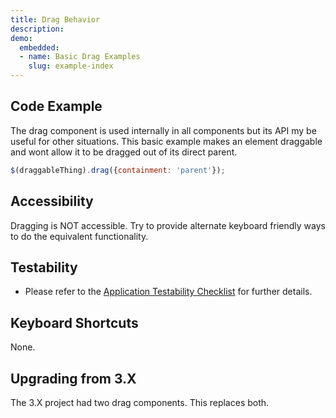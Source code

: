 ```yaml
---
title: Drag Behavior
description: 
demo:
  embedded:
  - name: Basic Drag Examples
    slug: example-index
---
```


## Code Example

The drag component is used internally in all components but its API my be useful for other situations. This basic example makes an element draggable and wont allow it to be dragged out of its direct parent.

```javascript
$(draggableThing).drag({containment: 'parent'});
```

## Accessibility

Dragging is NOT accessible. Try to provide alternate keyboard friendly ways to do the equivalent functionality.

## Testability

- Please refer to the [Application Testability Checklist](https://design.infor.com/resources/application-testability-checklist) for further details.

## Keyboard Shortcuts

None.

## Upgrading from 3.X

The 3.X project had two drag components. This replaces both.
